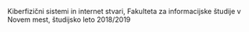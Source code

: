 Kiberfizični sistemi in internet stvari, Fakulteta za informacijske študije v Novem mest, študijsko leto 2018/2019